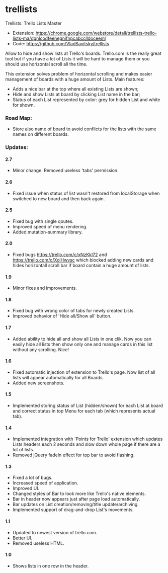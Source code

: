 trellists
=========

Trellists: Trello Lists Master


* Extension: https://chrome.google.com/webstore/detail/trellists-trello-lists-ma/dgnlcodfeenegnifnpcabcclldoceeml
* Code: https://github.com/VladSavitsky/trellists



Allow to hide and show lists at Trello's boards.
Trello.com is the really great tool but if you have a lot of Lists it will be hard to manage them or you should use horizontal scroll all the time.

This extension solves problem of horizontal scrolling and makes easier management of boards with a huge amount of Lists. Main features:
* Adds a nice bar at the top where all existing Lists are shown;
* Hide and show Lists at board by clicking List name in the bar;
* Status of each List represented by color: grey for hidden List and white for shown.

### Road Map:
* Store also name of board to avoid conflicts for the lists with the same names on different boards.



### Updates:

#### 2.7
* Minor change. Removed useless 'tabs' permission.

#### 2.6
* Fixed issue when status of list wasn't restored from localStorage when switched to new board and then back again.

#### 2.5
* Fixed bug with single qoutes.
* Improved speed of menu rendering.
* Added mutation-summary library.

#### 2.0
* Fixed bugs https://trello.com/c/xNzKkl72 and https://trello.com/c/XolHwvsc which blocked adding new cards and hides horizontall scroll bar if board contain a huge amount of lists.

#### 1.9
* Minor fixes and improvements.

#### 1.8
* Fixed bug with wrong color of tabs for newly created Lists.
* Improved behavior of 'Hide all/Show all' button.

#### 1.7
* Added ability to hide all and show all Lists in one clik. Now you can easily hide all lists then show only one and manage cards in this list without any scrolling. Nice!

#### 1.6
* Fixed automatic injection of extension to Trello's page. Now list of all lists will appear automatically for all Boards.
* Added new screenshots.

#### 1.5
* Implemented storing status of List (hidden/shown) for each List at board and correct status in top Menu for each tab (which represents actual tab).

#### 1.4
* Implemented integration with 'Points for Trello' extension which updates Lists headers each 2 seconds and slow down whole page if there are a lot of lists.
* Removed jQuery fadeIn effect for top bar to avoid flashing.

#### 1.3
* Fixed a lot of bugs.
* Increased speed of application.
* Improved UI.
* Changed styles of Bar to look more like Trello's native elements.
* Bar in header now appears just after page load automatically.
* Bar updates on List creation/removing/title update/archiving.
* Implemented support of drag-and-drop List's movements.

#### 1.1
* Updated to newest version of trello.com.
* Better UI.
* Removed useless HTML.

#### 1.0
* Shows lists in one row in the header.
